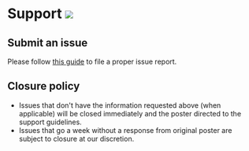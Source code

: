 # Support [![](https://isitmaintained.com/badge/resolution/portapps/openvpn-portable.svg)](https://isitmaintained.com/project/portapps/openvpn-portable)

## Submit an issue

Please follow [this guide](http://portapps.github.io/doc/reporting-issue/) to file a proper issue report.

## Closure policy

* Issues that don't have the information requested above (when applicable) will be closed immediately and the poster directed to the support guidelines.
* Issues that go a week without a response from original poster are subject to closure at our discretion.
